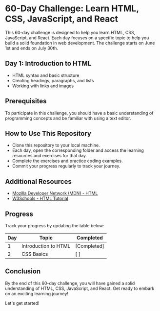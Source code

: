 # 60-Day Challenge: Learn HTML, CSS, JavaScript, and React

This 60-day challenge is designed to help you learn HTML, CSS, JavaScript, and React. Each day focuses on a specific topic to help you build a solid foundation in web development. The challenge starts on June 1st and ends on July 30th.

## Day 1: Introduction to HTML
- HTML syntax and basic structure
- Creating headings, paragraphs, and lists
- Working with links and images

<!-- Include similar sections for each day -->

## Prerequisites
To participate in this challenge, you should have a basic understanding of programming concepts and be familiar with using a text editor.

## How to Use This Repository
- Clone this repository to your local machine.
- Each day, open the corresponding folder and access the learning resources and exercises for that day.
- Complete the exercises and practice coding examples.
- Commit your progress regularly to track your journey.

## Additional Resources
- [Mozilla Developer Network (MDN) - HTML](https://developer.mozilla.org/en-US/docs/Web/HTML)
- [W3Schools - HTML Tutorial](https://www.w3schools.com/html/)

## Progress
Track your progress by updating the table below:

| Day | Topic | Completed |
|----|--------|-----------|
| 1  | Introduction to HTML | [Completed] |
| 2  | CSS Basics | [ ] |

## Conclusion
By the end of this 60-day challenge, you will have gained a solid understanding of HTML, CSS, JavaScript, and React. Get ready to embark on an exciting learning journey!

Let's get started!

